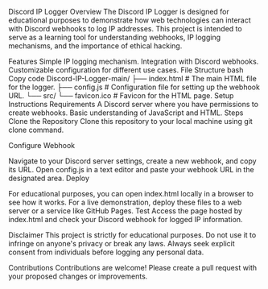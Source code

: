 Discord IP Logger
Overview
The Discord IP Logger is designed for educational purposes to demonstrate how web technologies can interact with Discord webhooks to log IP addresses. This project is intended to serve as a learning tool for understanding webhooks, IP logging mechanisms, and the importance of ethical hacking.

Features
Simple IP logging mechanism.
Integration with Discord webhooks.
Customizable configuration for different use cases.
File Structure
bash
Copy code
Discord-IP-Logger-main/
├── index.html         # The main HTML file for the logger.
├── config.js          # Configuration file for setting up the webhook URL.
└── src/
    └── favicon.ico    # Favicon for the HTML page.
Setup Instructions
Requirements
A Discord server where you have permissions to create webhooks.
Basic understanding of JavaScript and HTML.
Steps
Clone the Repository
Clone this repository to your local machine using git clone command.

Configure Webhook

Navigate to your Discord server settings, create a new webhook, and copy its URL.
Open config.js in a text editor and paste your webhook URL in the designated area.
Deploy

For educational purposes, you can open index.html locally in a browser to see how it works.
For a live demonstration, deploy these files to a web server or a service like GitHub Pages.
Test
Access the page hosted by index.html and check your Discord webhook for logged IP information.

Disclaimer
This project is strictly for educational purposes. Do not use it to infringe on anyone's privacy or break any laws. Always seek explicit consent from individuals before logging any personal data.

Contributions
Contributions are welcome! Please create a pull request with your proposed changes or improvements.
